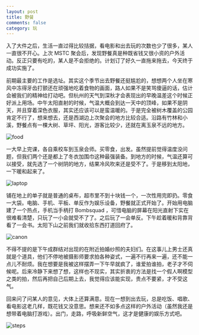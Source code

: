 ```yaml
---
layout: post
title: 野餐
comments: false
category: 玩
---
```


入了大件之后，生活一直过得比较拮据，看电影和出去玩的次数也少了很多，某人一直很不开心。上次 MSTC 聚会后，发现野餐真是种既省钱又很小资的户外活动。反正只要有吃的，某人是不会拒绝的。计划订了好久一直拖来拖去，今天终于成功实施了。

前期最主要的工作是选址。其实这个季节出去野餐还挺尴尬的，想想两个人坐在寒风中冻得牙齿打颤还在顽强地吃着食物的画面，路人如果不是笑骂傻逼的话，估计会被我们的精神给打动吧。但杭州的天气到深秋才会表现出的早晚温差这个时候正好派上用场。中午太阳直射的时候，气温大概会到达一天中的顶峰，如果不是阴天，并且穿着深色衣服，其实还应该可以是蛮温暖的。于是完全被树木覆盖的公园肯定不行了，想来想去，还是西湖边上次聚会的地方比较合适。沿路有竹林和小溪，野餐点有一棵大树、草坪、阳光，游客比较少，还就在离玉泉不远的地方。

![food](http://o35qhjvld.qnssl.com/picnic-food.jpg)

一大早上完课，各自乘校车到玉泉会师。买零食，出发。虽然提前觉得温度没问题，但我们两个还是都上了冬衣加围巾这种最强装备。到地方的时候，气温还算可以接受，就先选了一个树阴的地方，结果冷风吹来还是受不了。于是移到太阳地，一下暖和起来了。

![laptop](http://o35qhjvld.qnssl.com/picnic-laptop.jpg)

铺在地上的单子就是普通的桌布，超市里不到十块钱一个，一次性用完即扔。零食一大袋。电脑、手机、平板、单反作为娱乐设备，野餐就正式开始了。开始用电脑建了一个热点，手机当手柄打 Bombsquad ，可惜电脑的屏幕在阳光直射下实在很难看清楚，只玩了一小会就受不了了。之后玩了一会单反。下午趁着暖和背靠背看了一会书。太阳下山之前我们就收拾东西打道回府了。

![canon](http://o35qhjvld.qnssl.com/picnic-canon.jpg)

不得不提的是下午成群结对出现的在附近拍婚纱照的夫妇们。在这事儿上男士还真就是个道具，他们不停地被摄影师要求拍各种姿式，一遍不行再来一遍，还不能一点儿不耐烦。我在想要是我被这样摆弄一下午早就疯了，谁爱拍谁拍，老子才不伺候呢。后来冷静下来想了想，这样也不现实，其实折衷的方法是找一个假人啊模型之类的拍，然后再把自己后期上去，我觉得应该能实现，贵点不要紧，才不受这气。

回来问了问某人的意见，大体上还算满意。现在一想到出去玩，总是吃饭、唱歌、看电影这老几样，既花钱又没意思。想来还不如多点这样的户外活动（虽然我还是想带着电脑打游戏）。出门，走路，呼吸新鲜空气，这才是健康的娱乐方式吧。

![steps](http://o35qhjvld.qnssl.com/picnic-steps.png)
